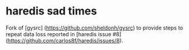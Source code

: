 # haredis sad times

Fork of [gysrc] (https://github.com/sheldonh/gysrc) to provide steps to repeat
data loss reported in
[haredis issue #8] (https://github.com/carlos8f/haredis/issues/8).

